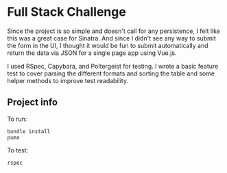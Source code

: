# Full Stack Challenge

Since the project is so simple and doesn't call for any persistence, I felt like this was a great case for Sinatra. And since I didn't see any way to submit the form in the UI, I thought it would be fun to submit automatically and return the data via JSON for a single page app using Vue.js.

I used RSpec, Capybara, and Poltergeist for testing. I wrote a basic feature test to cover parsing the different formats and sorting the table and some helper methods to improve test readability.


## Project info

To run:
```
bundle install
puma
```

To test:
```
rspec
```
